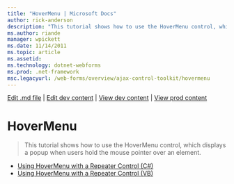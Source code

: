 ```yaml
---
title: "HoverMenu | Microsoft Docs"
author: rick-anderson
description: "This tutorial shows how to use the HoverMenu control, which displays a popup when users hold the mouse pointer over an element."
ms.author: riande
manager: wpickett
ms.date: 11/14/2011
ms.topic: article
ms.assetid: 
ms.technology: dotnet-webforms
ms.prod: .net-framework
msc.legacyurl: /web-forms/overview/ajax-control-toolkit/hovermenu
---
```

[Edit .md file](C:\Projects\msc\dev\Msc.Www\Web.ASP\App_Data\github\web-forms\overview\ajax-control-toolkit\index.md) | [Edit dev content](http://www.aspdev.net/umbraco#/content/content/edit/35851) | [View dev content](http://docs.aspdev.net/tutorials/web-forms/overview/ajax-control-toolkit/hovermenu/index.html) | [View prod content](http://www.asp.net/web-forms/overview/ajax-control-toolkit/hovermenu)

HoverMenu
====================
> This tutorial shows how to use the HoverMenu control, which displays a popup when users hold the mouse pointer over an element.


- [Using HoverMenu with a Repeater Control (C#)](using-hovermenu-with-a-repeater-control-cs.md)
- [Using HoverMenu with a Repeater Control (VB)](using-hovermenu-with-a-repeater-control-vb.md)